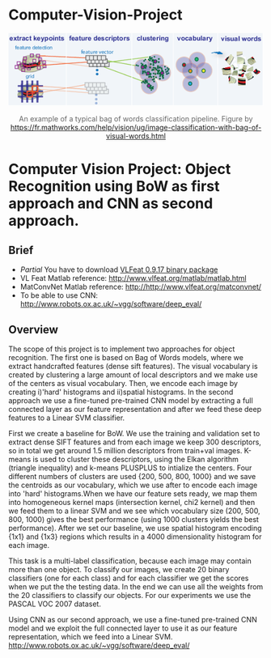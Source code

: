 # Computer-Vision-Project

<center>
<img src="./bow.png"><p style="color: #666;">
An example of a typical bag of words classification pipeline. Figure by <a href="https://fr.mathworks.com/help/vision/ug/image-classification-with-bag-of-visual-words.html"> https://fr.mathworks.com/help/vision/ug/image-classification-with-bag-of-visual-words.html</a> </center>

<h1>Computer Vision Project: Object Recognition using BoW as first approach and CNN as second approach.<br>
</h1> 

 
<h2>Brief</h2> 
<p> 
</p><ul> 
  
  <li><i>Partial</i> You have to download <a href="http://www.vlfeat.org/download.html">VLFeat 0.9.17 binary package</a></li> 
  <li>VL Feat Matlab reference: <a href="http://www.vlfeat.org/matlab/matlab.html">http://www.vlfeat.org/matlab/matlab.html</a>
  <li>MatConvNet Matlab reference: <a href="http://http://www.vlfeat.org/matconvnet/">http://http://www.vlfeat.org/matconvnet/</a>
  <li>To be able to use CNN: <a href="http://www.robots.ox.ac.uk/~vgg/software/deep_eval/">http://www.robots.ox.ac.uk/~vgg/software/deep_eval/</a>  
  

</ul>
<p></p> 
 
<h2>Overview</h2> 
<p> 
The scope of this project is to implement two approaches for object recognition. The first one is based on Bag of Words models, where we extract handcrafted features (dense sift features). The visual vocabulary is created by clustering a large amount of local descriptors and we make use of the centers as visual vocabulary. Then, we encode each image by creating i)'hard' histograms and ii)spatial histograms. In the second approach we use a fine-tuned pre-trained CNN model by extracting a full connected layer as our feature representation and after we feed these deep features to a Linear SVM classifier.


<p>
First we create a baseline for BoW. We use the training and validation set to extract dense SIFT features and from each image we keep 300 descriptors, so in total we get around 1.5 million descriptors from train+val images. K-means is used to cluster these descriptors, using the Elkan algorithm (triangle inequality) and k-means PLUSPLUS to intialize the centers. Four different numbers of clusters are used {200, 500, 800, 1000} and we save the centroids as our vocabulary, which we use after to encode each image into 'hard' histograms.When we have our feature sets ready, we map them into homogeneous kernel maps (intersection kernel, chi2 kernel) and then we feed them to a linear SVM and we see which vocabulary size (200, 500, 800, 1000) gives the best performance (using 1000 clusters yields the best performance). After we set our baseline, we use spatial histogram encoding {1x1} and {1x3} regions which results in a 4000 dimensionality histogram for each image. </p>
<p>
This task is a multi-label classification, because each image may contain more than one object. To classify our images, we create 20 binary classifiers (one for each class) and for each classifier we get the scores when we put the the testing data. In the end we can use all the weights from the 20 classifiers to classify our objects. For our experiments we use the PASCAL VOC 2007 dataset.
</p>
<p>
Using CNN as our second approach, we use a fine-tuned pre-trained CNN model and we exploit the full connected layer to use it as our feature representation, which we feed into a Linear SVM. <a href="http://www.robots.ox.ac.uk/~vgg/software/deep_eval/">http://www.robots.ox.ac.uk/~vgg/software/deep_eval/</a>  
</p>



